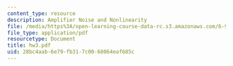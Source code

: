 ```yaml
---
content_type: resource
description: Amplifier Noise and Nonlinearity
file: /media/https%3A/open-learning-course-data-rc.s3.amazonaws.com/6-976-high-speed-communication-circuits-and-systems-spring-2003/28bc4aab6e79fb317c0068064eaf685c_hw3.pdf
file_type: application/pdf
resourcetype: Document
title: hw3.pdf
uid: 28bc4aab-6e79-fb31-7c00-68064eaf685c
---
```

